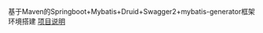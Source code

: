 基于Maven的Springboot+Mybatis+Druid+Swagger2+mybatis-generator框架环境搭建
[项目说明](http://www.raye.wang/2016/10/11/ji-yu-mavende-springboot-mybatis-druid-swagger2-mybatis-generatorkuang-jia-huan-jing-da-jian/)
